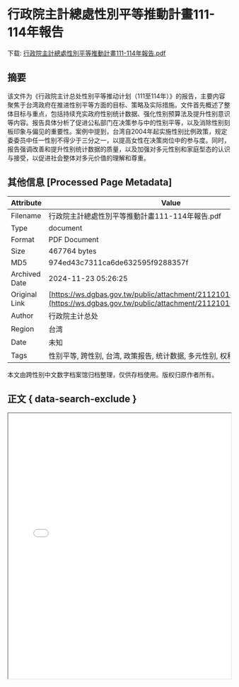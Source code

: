 # 行政院主計總處性別平等推動計畫111-114年報告

<!-- tcd_download_link -->
下载: [行政院主計總處性別平等推動計畫111-114年報告.pdf](行政院主計總處性別平等推動計畫111-114年報告.pdf)
<!-- tcd_download_link_end -->

## 摘要

<!-- tcd_abstract -->
该文件为《行政院主计总处性别平等推动计划（111至114年）》的报告，主要内容聚焦于台湾政府在推进性别平等方面的目标、策略及实际措施。文件首先概述了整体目标与重点，包括持续充实政府性别统计数据、强化性别预算法及提升性别意识等内容。报告具体分析了促进公私部门在决策参与中的性别平等，以及消除性别刻板印象与偏见的重要性。案例中提到，台湾自2004年起实施性别比例政策，规定委委员中任一性别不得少于三分之一，以提高女性在决策岗位中的参与度。同时，报告强调改善和提升性别统计数据的质量，以及加强对多元性别和家庭型态的认识与接受，以促进社会整体对多元价值的理解和尊重。

<!-- tcd_abstract_end -->

## 其他信息 [Processed Page Metadata]

| Attribute       | Value                                  |
|-----------------|----------------------------------------|
| Filename        | 行政院主計總處性別平等推動計畫111-114年報告.pdf                             |
| Type            | document                                 |
| Format          | PDF Document                               |
| Size            | 467764 bytes                           |
| MD5             | 974ed43c7311ca6de632595f9288357f                                  |
| Archived Date   | 2024-11-23 05:26:25                             |
| Original Link   | [https://ws.dgbas.gov.tw/public/attachment/2112101637usmxsnua.pdf](https://ws.dgbas.gov.tw/public/attachment/2112101637usmxsnua.pdf)                         |
| Author          | 行政院主计总处                               |
| Region          | 台湾                               |
| Date            | 未知                                 |
| Tags            | 性别平等, 跨性别, 台湾, 政策报告, 统计数据, 多元性别, 权利保障, 社会环境                                 |

本文由跨性别中文数字档案馆归档整理，仅供存档使用。版权归原作者所有。


## 正文 { data-search-exclude }

<!-- tcd_main_text -->
<iframe src="../行政院主計總處性別平等推動計畫111-114年報告.pdf" width="100%" height="600px">
    <p>无法显示PDF，请下载查看。</p>
</iframe>
<!-- tcd_main_text_end -->

